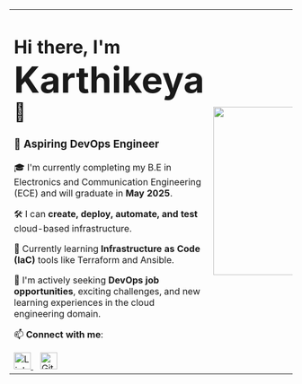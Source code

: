 <table>
<tr>
<td valign="top">

<h1 align="left">Hi there, I'm <span style="font-size: 2em; font-weight: bold;">Karthikeya</span> 👋</h1>
<h3 align="left">🚀 Aspiring DevOps Engineer</h3>

🎓 I'm currently completing my B.E in Electronics and Communication Engineering (ECE) and will graduate in **May 2025**.

🛠️ I can **create, deploy, automate, and test** cloud-based infrastructure.

🌱 Currently learning **Infrastructure as Code (IaC)** tools like Terraform and Ansible.

🎯 I'm actively seeking **DevOps job opportunities**, exciting challenges, and new learning experiences in the cloud engineering domain.

📫 **Connect with me**:

<a href="https://www.linkedin.com/in/vk191003" target="_blank">
  <img src="https://cdn.jsdelivr.net/gh/devicons/devicon/icons/linkedin/linkedin-original.svg" alt="LinkedIn" width="30"/>
</a>
&nbsp;&nbsp;
<a href="https://github.com/VKarthikeya-Dev" target="_blank">
  <img src="https://cdn.jsdelivr.net/gh/devicons/devicon/icons/github/github-original.svg" alt="GitHub" width="30"/>
</a>

</td>
<td>
  <img src="https://cdn.dribbble.com/users/2100954/screenshots/15663502/media/36fd290bdc7aaaf6ad4897d5b7fe43cb.gif" width="300"/>
</td>
</tr>
</table>
